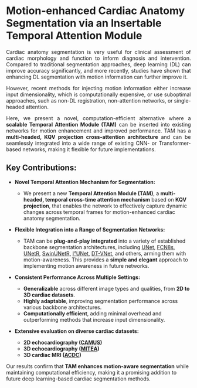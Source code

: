 # Motion-enhanced Cardiac Anatomy Segmentation via an Insertable Temporal Attention Module

<p align="justify">
Cardiac anatomy segmentation is very useful for clinical assessment of cardiac morphology and function to inform diagnosis and intervention. Compared to traditional segmentation approaches, deep learning (DL) can improve accuracy significantly, and more recently, studies have shown that enhancing DL segmentation with motion information can further improve it. 
</p>

<p align="justify">
However, recent methods for injecting motion information either increase input dimensionality, which is computationally expensive, or use suboptimal approaches, such as non-DL registration, non-attention networks, or single-headed attention. 
</p>

<p align="justify">
Here, we present a novel, computation-efficient alternative where a <strong>scalable Temporal Attention Module (TAM)</strong> can be inserted into existing networks for motion enhancement and improved performance. TAM has a <strong>multi-headed, KQV projection cross-attention architecture</strong> and can be seamlessly integrated into a wide range of existing CNN- or Transformer-based networks, making it flexible for future implementations.
</p>

## Key Contributions:
- **Novel Temporal Attention Mechanism for Segmentation:**  
  - We present a new **Temporal Attention Module (TAM)**, a **multi-headed, temporal cross-time attention mechanism** based on **KQV projection**, that enables the network to effectively capture dynamic changes across temporal frames for motion-enhanced cardiac anatomy segmentation.

- **Flexible Integration into a Range of Segmentation Networks:**  
  - TAM can be **plug-and-play integrated** into a variety of established backbone segmentation architectures, including [UNet](https://arxiv.org/abs/1505.04597), [FCN8s](https://www.cv-foundation.org/openaccess/content_cvpr_2015/papers/Long_Fully_Convolutional_Networks_2015_CVPR_paper.pdf), [UNetR](https://arxiv.org/abs/2103.10504), [SwinUNetR](https://arxiv.org/abs/2201.01266), [I²UNet](https://www.sciencedirect.com/science/article/pii/S136184152400166X), [DT-VNet](https://ieeexplore.ieee.org/abstract/document/10752102), and others, arming them with motion-awareness. This provides a **simple and elegant** approach to implementing motion awareness in future networks.

- **Consistent Performance Across Multiple Settings:**  
  - **Generalizable** across different image types and qualities, from **2D to 3D cardiac datasets**.  
  - **Highly adaptable**, improving segmentation performance across various backbone architectures.  
  - **Computationally efficient**, adding minimal overhead and outperforming methods that increase input dimensionality.
 
- **Extensive evaluation on diverse cardiac datasets:**
  - **2D echocardiography ([CAMUS](https://www.creatis.insa-lyon.fr/Challenge/camus/))**
  - **3D echocardiography ([MITEA](https://www.cardiacatlas.org/mitea/))**
  - **3D cardiac MRI ([ACDC](https://www.creatis.insa-lyon.fr/Challenge/acdc/))**

Our results confirm that **TAM enhances motion-aware segmentation** while maintaining computational efficiency, making it a promising addition to future deep learning-based cardiac segmentation methods.

